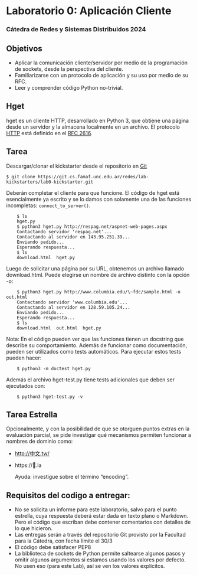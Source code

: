 # Laboratorio 0: Aplicación Cliente
### Cátedra de Redes y Sistemas Distribuidos 2024


## Objetivos
- Aplicar la comunicación cliente/servidor por medio de la programación de sockets, desde la perspectiva del cliente.
- Familiarizarse con un protocolo de aplicación y su uso por medio de su RFC.
- Leer y comprender código Python no-trivial.


## Hget

hget es un cliente HTTP, desarrollado en Python 3, que obtiene una página desde un servidor y la almacena localmente en un archivo. El protocolo [HTTP](https://en.wikipedia.org/wiki/Hypertext_Transfer_Protocol) está definido en el [RFC 2616](https://tools.ietf.org/html/rfc2616).


## Tarea

Descargar/clonar el kickstarter desde el repositorio en [Git](https://git.cs.famaf.unc.edu.ar/redes/lab-kickstarters/lab0-kickstarter)
```
$ git clone https://git.cs.famaf.unc.edu.ar/redes/lab-kickstarters/lab0-kickstarter.git
```
Deberán completar el cliente para que funcione. El código de hget está esencialmente ya escrito y se lo damos con solamente una de las funciones incompletas: ```connect_to_server()```.

```
    $ ls
    hget.py
    $ python3 hget.py http://respag.net/aspnet-web-pages.aspx
    Contactando servidor 'respag.net'...
    Contactando al servidor en 143.95.251.39...
    Enviando pedido...
    Esperando respuesta...
    $ ls
    download.html  hget.py
```
Luego de solicitar una página por su URL, obtenemos un archivo llamado download.html. Puede elegirse un nombre de archivo distinto con la opción -o:

```
    $ python3 hget.py http://www.columbia.edu/\~fdc/sample.html -o out.html
    Contactando servidor 'www.columbia.edu'...
    Contactando al servidor en 128.59.105.24...
    Enviando pedido...
    Esperando respuesta...
    $ ls
    download.html  out.html  hget.py
```

Nota: En el código pueden ver que las funciones tienen un docstring que describe su comportamiento. Además de funcionar como documentación, pueden ser utilizados como tests automáticos. Para ejecutar estos tests pueden hacer: 
```
    $ python3 -m doctest hget.py  
```
Además el archivo hget-test.py tiene tests adicionales que deben ser ejecutados con:
```
    $ python3 hget-test.py -v
```

## Tarea Estrella

Opcionalmente, y con la posibilidad de que se otorguen puntos extras en la evaluación parcial, se pide investigar qué mecanismos permiten funcionar a nombres de dominio como:
- http://中文.tw/
- https://💩.la

    Ayuda: investigue sobre el término “encoding”.

## Requisitos del codigo a entregar:
- No se solicita un informe para este laboratorio, salvo para el punto estrella, cuya respuesta deberá estar dada en texto plano o Markdown. Pero el código que escriban debe contener comentarios con detalles de lo que hicieron. 
- Las entregas serán a través del repositorio Git provisto por la Facultad para la Cátedra, con fecha límite el 30/3
- El código debe satisfacer PEP8
- La biblioteca de sockets de Python permite saltearse algunos pasos y omitir algunos argumentos si estamos usando los valores por defecto. No usen eso (para este Lab), así se ven los valores explícitos.